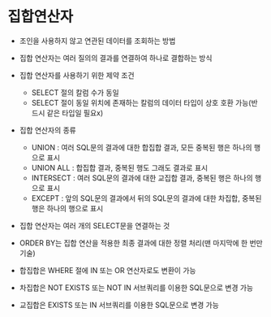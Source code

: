 # 집합연산자
- 조인을 사용하지 않고 연관된 데이터를 조회하는 방법
- 집합 연산자는 여러 질의의 결과를 연결하여 하나로 결합하는 방식
- 집합 연산자를 사용하기 위한 제약 조건
  - SELECT 절의 칼럼 수가 동일
  - SELECT 절이 동일 위치에 존재하는 칼럼의 데이터 타입이 상호 호환 가능(반드시 같은 타입일 필요x)
- 집합 연산자의 종류
  - UNION : 여러 SQL문의 결과에 대한 합집합 결과, 모든 중복된 행은 하나의 행으로 표시
  - UNION ALL : 합집합 결과, 중복된 행도 그래도 결과로 표시
  - INTERSECT : 여러 SQL문의 결과에 대한 교집합 결과, 중복된 행은 하나의 행으로 표시
  - EXCEPT : 앞의 SQL문의 결과에서 뒤의 SQL문의 결과에 대한 차집합, 중복된 행은 하나의 행으로 표시

- 집합 연산자는 여러 개의 SELECT문을 연결하는 것
- ORDER BY는 집합 연산을 적용한 최종 결과에 대한 정렬 처리(맨 마지막에 한 번만 기술)
- 합집합은 WHERE 절에 IN 또는 OR 연산자로도 변환이 가능
- 차집합은 NOT EXISTS 또는 NOT IN 서브쿼리를 이용한 SQL문으로 변경 가능
- 교집합은 EXISTS 또는 IN 서브쿼리를 이용한 SQL문으로 변경 가능
